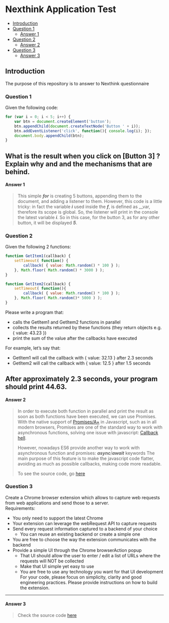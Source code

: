 # Nexthink Application Test
- [Introduction](#introduction)
- [Question 1](#question-1)
  - [Answer 1](#answer-1)
- [Question 2](#question-2)
  - [Answer 2](#answer-2)
- [Question 3](#question-3)
  - [Answer 3](#answer-3)

## Introduction
The purpose of this repository is to answer to Nexthink questionnaire

### Question 1
Given the following code:
```javascript
for (var i = 0; i < 5; i++) {
    var btn = document.createElement('button');
    btn.appendChild(document.createTextNode('Button ' + i));
    btn.addEventListener('click', function(){ console.log(i); });
    document.body.appendChild(btn);
}
```
What is the result when you click on [Button 3] ? Explain why and and the mechanisms that are
behind.
---
#### Answer 1
>This simple *__for__* is creating 5 buttons, appending them to the document, and adding a listener to them.
>However, this code is a little tricky: in fact the variable *__i__* used inside the *__f__*, 
>is defined as __var, therefore its scope is global.
>So, the listener will print in the console the latest variable *__i__*. So in this case,
>for the button 3, as for any other button, it will be displayed *__5__*.  

### Question 2
Given the following 2 functions:
```javascript
function GetItem1(callback) {
    setTimeout( function() {
        callback( { value: Math.random() * 100 } );
    }, Math.floor( Math.random() * 3000 ) );
}

function GetItem2(callback) {
    setTimeout( function(){
        callback( { value: Math.random() * 100 } );
    }, Math.floor( Math.random()* 5000 ) );
}
```
Please write a program that:  
- calls the GetItem1 and GetItem2 functions in parallel  
- collects the results returned by these functions (they return objects e.g. { value: 43.23 })
- print the sum of the value after the callbacks have executed

For example, let’s say that:
- GetItem1 will call the callback with { value: 32.13 } after 2.3 seconds
- GetItem2 will call the callback with { value: 12.5 } after 1.5 seconds

After approximately 2.3 seconds, your program should print 44.63.
---
#### Answer 2
>In order to execute both function in parallel and print the result as soon as both functions have been executed,
>we can use Promises. With the native support of 
>[Promises/A+](https://github.com/promises-aplus/promises-spec) in Javascript,
>such as in all modern browsers, Promises are one of the standard way to work with asynchronous functions,
>solving one issue with javascript: [Callback hell](http://callbackhell.com/).
>
>However, nowadays ES6 provide another way to work with asynchronous function and promises: 
>*__async__*/*__await__* keywords
>The main purpose of this feature is to make the javascript code flatter, avoiding as much as possible callbacks,
>making code more readable.
>
>To see the source code, go [here](./q2)

### Question 3
Create a Chrome browser extension which allows to capture web requests from web applications and
send those to a server.  
Requirements:
- You only need to support the latest Chrome
- Your extension can leverage the webRequest API to capture requests
- Send every request information captured to a backend of your choice
  - You can reuse an existing backend or create a simple one
- You are free to choose the way the extension communicates with the backend
- Provide a simple UI through the Chrome browserAction popup
  - That UI should allow the user to enter / edit a list of URLs where the requests will NOT be
collected
  - Make that UI simple yet easy to use
  - You are free to use any technology you want for that UI development
For your code, please focus on simplicity, clarity and good engineering practices.
Please provide instructions on how to build the extension.
---
#### Answer 3
>Check the source code [here](./q3)
